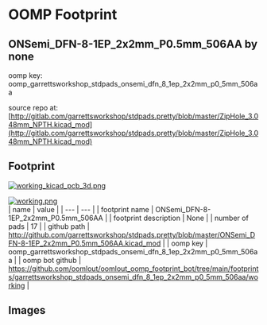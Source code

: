 # OOMP Footprint  
## ONSemi_DFN-8-1EP_2x2mm_P0.5mm_506AA  by none  
  
oomp key: oomp_garrettsworkshop_stdpads_onsemi_dfn_8_1ep_2x2mm_p0_5mm_506aa  
  
source repo at: [http://gitlab.com/garrettsworkshop/stdpads.pretty/blob/master/ZipHole_3.048mm_NPTH.kicad_mod](http://gitlab.com/garrettsworkshop/stdpads.pretty/blob/master/ZipHole_3.048mm_NPTH.kicad_mod)  
## Footprint  
  
[![working_kicad_pcb_3d.png](working_kicad_pcb_3d_600.png)](working_kicad_pcb_3d.png)  
  
[![working.png](working_600.png)](working.png)  
| name | value | 
| --- | --- | 
| footprint name | ONSemi_DFN-8-1EP_2x2mm_P0.5mm_506AA | 
| footprint description | None | 
| number of pads | 17 | 
| github path | http://github.com/garrettsworkshop/stdpads.pretty/blob/master/ONSemi_DFN-8-1EP_2x2mm_P0.5mm_506AA.kicad_mod | 
| oomp key | oomp_garrettsworkshop_stdpads_onsemi_dfn_8_1ep_2x2mm_p0_5mm_506aa | 
| oomp bot github | https://github.com/oomlout/oomlout_oomp_footprint_bot/tree/main/footprints/garrettsworkshop_stdpads_onsemi_dfn_8_1ep_2x2mm_p0_5mm_506aa/working | 
## Images  
